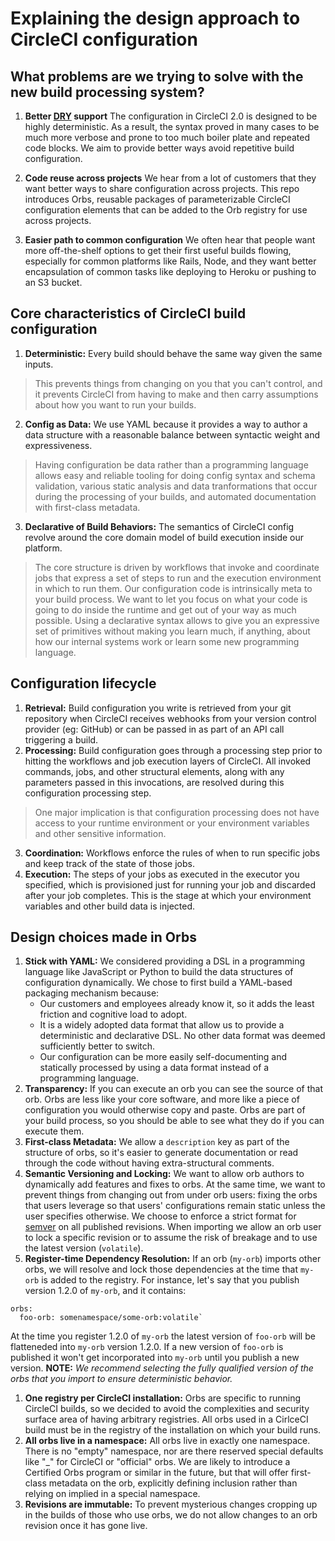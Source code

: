 # Explaining the design approach to CircleCI configuration

## What problems are we trying to solve with the new build processing system?
1. **Better [DRY](https://en.wikipedia.org/wiki/Don%27t_repeat_yourself) support** 
The configuration in CircleCI 2.0 is designed to be highly deterministic. As a result, the syntax proved in many cases to be much more verbose and prone to too much boiler plate and repeated code blocks. We aim to provide better ways avoid repetitive build configuration.

2. **Code reuse across projects** 
We hear from a lot of customers that they want better ways to share configuration across projects. This repo introduces Orbs, reusable packages of parameterizable CircleCI configuration elements that can be added to the Orb registry for use across projects.

3. **Easier path to common configuration**
We often hear that people want more off-the-shelf options to get their first useful builds flowing, especially for common platforms like Rails, Node, and they want better encapsulation of common tasks like deploying to Heroku or pushing to an S3 bucket.

## Core characteristics of CircleCI build configuration
1. **Deterministic:** Every build should behave the same way given the same inputs.

> This prevents things from changing on you that you can't control, and it prevents CircleCI from having to make and then carry assumptions about how you want to run your builds.


2. **Config as Data:** We use YAML because it provides a way to author a data structure with a reasonable balance between syntactic weight and expressiveness.

> Having configuration be data rather than a programming language allows easy and reliable tooling for doing config syntax and schema validation, various static analysis and data tranformations that occur during the processing of your builds, and automated documentation with first-class metadata.


3. **Declarative of Build Behaviors:** The semantics of CircleCI config revolve around the core domain model of build execution inside our platform.

> The core structure is driven by workflows that invoke and coordinate jobs that express a set of steps to run and the execution environment in which to run them. Our configuration code is intrinsically meta to your build process. We want to let you focus on what your code is going to do inside the runtime and get out of your way as much possible. Using a declarative syntax allows to give you an expressive set of primitives without making you learn much, if anything, about how our internal systems work or learn some new programming language.

## Configuration lifecycle
1. **Retrieval:** Build configuration you write is retrieved from your git repository when CircleCI receives webhooks from your version control provider (eg: GitHub) or can be passed in as part of an API call triggering a build. 
2. **Processing:** Build configuration goes through a processing step prior to hitting the workflows and job execution layers of CircleCI. All invoked commands, jobs, and other structural elements, along with any parameters passed in this invocations, are resolved during this configuration processing step. 

> One major implication is that configuration processing does not have access to your runtime environment or your environment variables and other sensitive information.

3. **Coordination:** Workflows enforce the rules of when to run specific jobs and keep track of the state of those jobs.
4. **Execution:** The steps of your jobs as executed in the executor you specified, which is provisioned just for running your job and discarded after your job completes. This is the stage at which your environment variables and other build data is injected.


## Design choices made in Orbs
1. **Stick with YAML:** We considered providing a DSL in a programming language like JavaScript or Python to build the data structures of configuration dynamically.
We chose to first build a YAML-based packaging mechanism because:
    * Our customers and employees already know it, so it adds the least friction and cognitive load to adopt.
    * It is a widely adopted data format that allow us to provide a deterministic and declarative DSL. No other data format was deemed sufficiently better to switch.
    * Our configuration can be more easily self-documenting and statically processed by using a data format instead of a programming language.
1. **Transparency:** If you can execute an orb you can see the source of that orb.
Orbs are less like your core software, and more like a piece of configuration you would otherwise copy and paste. Orbs are part of your build process, so you should be able to see what they do if you can execute them.
1. **First-class Metadata:** We allow a `description` key as part of the structure of orbs, so it's easier to generate documentation or read through the code without having extra-structural comments.
1. **Semantic Versioning and Locking:** We want to allow orb authors to dynamically add features and fixes to orbs. At the same time, we want to prevent things from changing out from under orb users: fixing the orbs that users leverage so that users' configurations remain static unless the user specifies otherwise. 
We choose to enforce a strict format for [semver](https://semver.org/) on all published revisions. When importing we allow an orb user to lock a specific revision or to assume the risk of breakage and to use the latest version (`volatile`).
1. **Register-time Dependency Resolution:** If an orb (`my-orb`) imports other orbs, we will resolve and lock those dependencies at the time that `my-orb` is added to the registry.
For instance, let's say that you publish version 1.2.0 of `my-orb`, and it contains:

```
orbs:
  foo-orb: somenamespace/some-orb:volatile` 
```


At the time you register 1.2.0 of `my-orb` the latest version of `foo-orb` will be flatteneded into `my-orb` version 1.2.0. If a new version of `foo-orb` is published it won't get incorporated into `my-orb` until you publish a new version. **NOTE:** _We recommend selecting the fully qualified version of the orbs that you import to ensure deterministic behavior._

1. **One registry per CircleCI installation:** Orbs are specific to running CircleCI builds, so we decided to avoid the complexities and security surface area of having arbitrary registries.
All orbs used in a CirlceCI build must be in the registry of the installation on which your build runs. 
1. **All orbs live in a namespace:** All orbs live in exactly one namespace.
There is no "empty" namespace, nor are there reserved special defaults like "_" for CircleCI or "official" orbs. We are likely to introduce a Certified Orbs program or similar in the future, but that will offer first-class metadata on the orb, explicitly defining inclusion rather than relying on implied in a special namespace.
1. **Revisions are immutable:** To prevent mysterious changes cropping up in the builds of those who use orbs, we do not allow changes to an orb revision once it has gone live.

